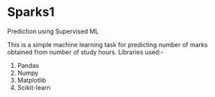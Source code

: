 # Sparks1
Prediction using Supervised ML 

This is a simple machine learning task for predicting number of marks obtained from number of study hours.
Libraries used:-
  1. Pandas
  2. Numpy
  3. Matplotlib
  4. Scikit-learn
